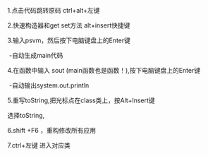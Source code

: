 1.点击代码跳转原码   ctrl+alt+左键

2.快速构造器和get set方法  alt+insert快捷键

3.输入psvm，然后按下电脑键盘上的Enter键 

​		-自动生成main代码

4.在函数中输入 sout (main函数也是函数！),按下电脑键盘上的Enter键

​		-自动输出system.out.println

5.重写toString,把光标点在class类上，按Alt+Insert键

   选择toString,

6.shift +F6 ，重构修改所有应用

7.ctrl+左键 进入对应类